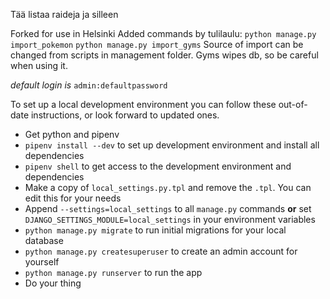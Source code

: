 Tää listaa raideja ja silleen

Forked for use in Helsinki
Added commands by tulilaulu:
`python manage.py import_pokemon`
`python manage.py import_gyms`
Source of import can be changed from scripts in management folder. Gyms wipes db, so be careful when using it.

_default login is_ `admin:defaultpassword`

To set up a local development environment you can follow these out-of-date instructions, or look forward to updated ones.

- Get python and pipenv
- `pipenv install --dev` to set up development environment and install all dependencies
- `pipenv shell` to get access to the development environment and dependencies
- Make a copy of `local_settings.py.tpl` and remove the `.tpl`. You can edit this for your needs
- Append `--settings=local_settings` to all `manage.py` commands **or** set `DJANGO_SETTINGS_MODULE=local_settings` in your environment variables
- `python manage.py migrate` to run initial migrations for your local database
- `python manage.py createsuperuser` to create an admin account for yourself
- `python manage.py runserver` to run the app
- Do your thing
